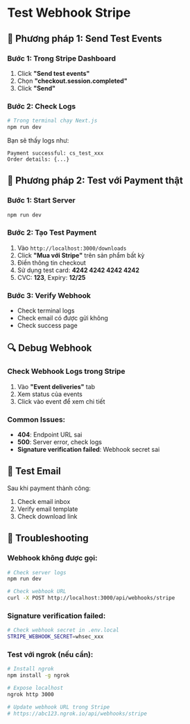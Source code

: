 # Test Webhook Stripe

## 🧪 Phương pháp 1: Send Test Events

### Bước 1: Trong Stripe Dashboard
1. Click **"Send test events"**
2. Chọn **"checkout.session.completed"**
3. Click **"Send"**

### Bước 2: Check Logs
```bash
# Trong terminal chạy Next.js
npm run dev
```
Bạn sẽ thấy logs như:
```
Payment successful: cs_test_xxx
Order details: {...}
```

## 🛒 Phương pháp 2: Test với Payment thật

### Bước 1: Start Server
```bash
npm run dev
```

### Bước 2: Tạo Test Payment
1. Vào `http://localhost:3000/downloads`
2. Click **"Mua với Stripe"** trên sản phẩm bất kỳ
3. Điền thông tin checkout
4. Sử dụng test card: **4242 4242 4242 4242**
5. CVC: **123**, Expiry: **12/25**

### Bước 3: Verify Webhook
- Check terminal logs
- Check email có được gửi không
- Check success page

## 🔍 Debug Webhook

### Check Webhook Logs trong Stripe
1. Vào **"Event deliveries"** tab
2. Xem status của events
3. Click vào event để xem chi tiết

### Common Issues:
- **404**: Endpoint URL sai
- **500**: Server error, check logs
- **Signature verification failed**: Webhook secret sai

## 📧 Test Email
Sau khi payment thành công:
1. Check email inbox
2. Verify email template
3. Check download link

## 🚨 Troubleshooting

### Webhook không được gọi:
```bash
# Check server logs
npm run dev

# Check webhook URL
curl -X POST http://localhost:3000/api/webhooks/stripe
```

### Signature verification failed:
```bash
# Check webhook secret in .env.local
STRIPE_WEBHOOK_SECRET=whsec_xxx
```

### Test với ngrok (nếu cần):
```bash
# Install ngrok
npm install -g ngrok

# Expose localhost
ngrok http 3000

# Update webhook URL trong Stripe
# https://abc123.ngrok.io/api/webhooks/stripe
```
